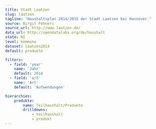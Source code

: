 ```yaml
---
title: Stadt Laatzen
slug: laatzen
tagline: "Haushaltsplan 2014/2015 der Stadt Laatzen bei Hannover."
source: Birgit Fehners
source_url: http://www.laatzen.de/
data_url: http://opendatalabs.org/de/haushalt
state: NI
level: kommune
dataset: laatzen2014
default: produkte

filters:
  - field: 'year'
    name: 'Jahr'
    default: 2014
  - field: 'art'
    name: 'Art'
    default: 'Aufwendungen'

hierarchies:
    produkte:
        name: Teilhaushalt/Produkte
        drilldowns:
            - teilhaushalt
            - produkt
---
```

